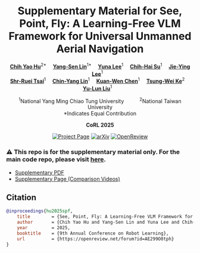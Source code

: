 <div align="center">
<h1>Supplementary Material for See, Point, Fly: A Learning-Free VLM Framework for Universal Unmanned Aerial Navigation</h1>

[**Chih Yao Hu**](https://openreview.net/profile?id=~Chih_Yao_Hu1)<sup>2*</sup>&emsp;
[**Yang-Sen Lin**](https://openreview.net/profile?id=~Yang-Sen_Lin1)<sup>1*</sup>&emsp;
[**Yuna Lee**](https://openreview.net/profile?id=~Yuna_Lee1)<sup>1</sup>&emsp;
[**Chih-Hai Su**](https://openreview.net/profile?id=~Chih-Hai_Su1)<sup>1</sup>&emsp;
[**Jie-Ying Lee**](https://openreview.net/profile?id=~Jie-Ying_Lee1)<sup>1</sup>&emsp;
<br>
[**Shr-Ruei Tsai**](https://openreview.net/profile?id=~Shr-Ruei_Tsai1)<sup>1</sup>&emsp;
[**Chin-Yang Lin**](https://openreview.net/profile?id=~Chin-Yang_Lin1)<sup>1</sup>&emsp;
[**Kuan-Wen Chen**](https://openreview.net/profile?id=~Kuan-Wen_Chen2)<sup>1</sup>&emsp;
[**Tsung-Wei Ke**](https://openreview.net/profile?id=~Tsung-Wei_Ke2)<sup>2</sup>&emsp;
[**Yu-Lun Liu**](https://openreview.net/profile?id=~Yu-Lun_Liu2)<sup>1</sup>&emsp;

<sup>1</sup>National Yang Ming Chiao Tung University&emsp;&emsp;&emsp;<sup>2</sup>National Taiwan University
<br>
*Indicates Equal Contribution

**CoRL 2025**

<a href='https://spf-web.pages.dev'><img src='https://img.shields.io/badge/Project_Page-See, Point, Fly-green' alt='Project Page'></a>
<a href="https://arxiv.org/abs/ARXIV_ID_HERE"><img src='https://img.shields.io/badge/arXiv-0000.00000-b31b1b' alt='arXiv'></a>
<a href="https://openreview.net/forum?id=AE299O0tph"><img src='https://img.shields.io/badge/OpenReview-CoRL 2025-b31b1b' alt='OpenReview'></a>
</div>

### :warning: This repo is for the supplementary material only. For the main code repo, please visit [here](https://github.com/tommy60718/see-point-fly).

- [Supplementary PDF](spf_supplementary.pdf)
- [Supplementary Page (Comparison Videos)](https://spf-web.pages.dev/suppl/)

## Citation
```bibtex
@inproceedings{hu2025spf,
	title        = {See, Point, Fly: A Learning-Free VLM Framework for Universal Unmanned Aerial Navigation},
	author       = {Chih Yao Hu and Yang-Sen Lin and Yuna Lee and Chih-Hai Su and Jie-Ying Lee and Shr-Ruei Tsai and Chin-Yang Lin and Kuan-Wen Chen and Tsung-Wei Ke and Yu-Lun Liu},
	year         = 2025,
	booktitle    = {9th Annual Conference on Robot Learning},
	url          = {https://openreview.net/forum?id=AE299O0tph}
}
```
